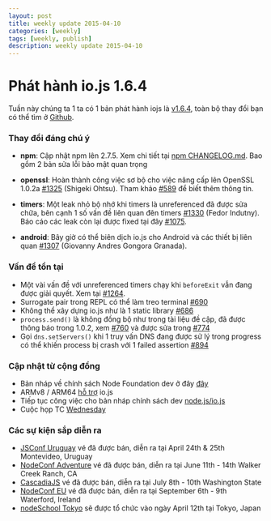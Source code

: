 ```yaml
---
layout: post
title: weekly update 2015-04-10
categories: [weekly]
tags: [weekly, publish]
description: weekly update 2015-04-10
---
```


# Phát hành io.js 1.6.4

Tuần này chúng ta 1 ta có 1 bản phát hành iojs là [v1.6.4](https://iojs.org/dist/v1.6.4/), toàn bộ thay đổi bạn có thể tìm ở [Github](https://github.com/iojs/io.js/blob/v1.x/CHANGELOG.md).

### Thay đổi đáng chú ý
* **npm**: Cập nhật npm lên 2.7.5. Xem chi tiết tại [npm CHANGELOG.md](https://github.com/npm/npm/blob/master/CHANGELOG.md#v275-2015-03-26). Bao gồm 2 bản sửa lỗi bảo mật quan trọng

* **openssl**: Hoàn thành công việc sơ bộ cho việc nâng cấp lên OpenSSL 1.0.2a [#1325](https://github.com/iojs/io.js/pull/1325) (Shigeki Ohtsu). Tham khảo [#589](https://github.com/iojs/io.js/issues/589) để biết thêm thông tin.

* **timers**: Một leak nhỏ bộ nhớ khi timers là unreferenced đã được sửa chữa, bên cạnh 1 số vấn đề liên quan đên timers [#1330](https://github.com/iojs/io.js/pull/1330) (Fedor Indutny). Báo cáo các leak còn lại được fixed tại đây [#1075](https://github.com/iojs/io.js/issues/1075).

* **android**: Bây giờ có thể biên dịch io.js cho Android và các thiết bị liên quan [#1307](https://github.com/iojs/io.js/pull/1307) (Giovanny Andres Gongora Granada).

### Vấn đề tồn tại
* Một vài vấn đề với unreferenced timers chạy khi `beforeExit` vẫn đang được giải quyết. Xem tại [#1264](https://github.com/iojs/io.js/issues/1264).
* Surrogate pair trong REPL có thể làm treo terminal [#690](https://github.com/iojs/io.js/issues/690)
* Không thể xây dựng io.js như là 1 static library [#686](https://github.com/iojs/io.js/issues/686)
* `process.send()` là không đồng bộ như trong tài liệu đề cập, đã được thông báo trong 1.0.2, xem [#760](https://github.com/iojs/io.js/issues/760) và được sửa trong [#774](https://github.com/iojs/io.js/issues/774)
* Gọi `dns.setServers()` khi 1 truy vấn DNS  đang được sử lý trong progress có thể khiến process bị crash với 1 failed assertion [#894](https://github.com/iojs/io.js/issues/894)

### Cập nhật từ cộng đồng

* Bản nháp về chính sách Node Foundation dev ở đây [đây](https://github.com/jasnell/dev-policy)
* ARMv8 / ARM64 [hỗ trợ](https://twitter.com/rvagg/status/586050873349939201) io.js
* Tiếp tục công việc cho bản nháp chính sách dev  [node.js/io.js](https://github.com/jasnell/dev-policy)
* Cuộc họp TC [Wednesday](https://www.youtube.com/watch?v=OjlK8k10oyo)

### Các sự kiện sắp diễn ra

* [JSConf Uruguay](http://jsconf.uy) vé đã được bán, diễn ra tại April 24th & 25th Montevideo, Uruguay
* [NodeConf Adventure](http://nodeconf.com/) vé đã được bán, diễn ra tại June 11th - 14th Walker Creek Ranch, CA
* [CascadiaJS](http://2015.cascadiajs.com/) vé đã được bán, diễn ra tại July 8th - 10th Washington State
* [NodeConf EU](http://nodeconf.eu/) vé đã được bán, diễn ra tại September 6th - 9th Waterford, Ireland
* [nodeSchool Tokyo](http://nodejs.connpass.com/event/13182/) sẽ được tổ chức vào ngày April 12th tại Tokyo, Japan
